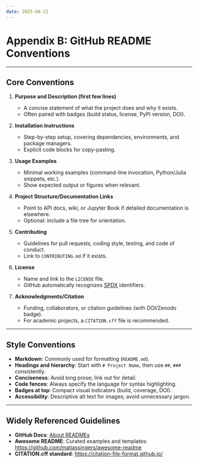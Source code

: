 ```yaml
---
date: 2025-08-21
---
```


# Appendix B: GitHub README Conventions

---

## Core Conventions

1. **Purpose and Description (first few lines)**
   - A concise statement of what the project does and why it exists.
   - Often paired with badges (build status, license, PyPI version, DOI).

2. **Installation Instructions**
   - Step-by-step setup, covering dependencies, environments, and package managers.
   - Explicit code blocks for copy-pasting.

3. **Usage Examples**
   - Minimal working examples (command-line invocation, Python/Julia snippets, etc.).
   - Show expected output or figures when relevant.

4. **Project Structure/Documentation Links**
   - Point to API docs, wiki, or Jupyter Book if detailed documentation is elsewhere.
   - Optional: include a file tree for orientation.

5. **Contributing**
   - Guidelines for pull requests, coding style, testing, and code of conduct.
   - Link to `CONTRIBUTING.md` if it exists.

6. **License**
   - Name and link to the `LICENSE` file.
   - GitHub automatically recognizes [SPDX](https://spdx.org/) identifiers.

7. **Acknowledgments/Citation**
   - Funding, collaborators, or citation guidelines (with DOI/Zenodo badge).
   - For academic projects, a `CITATION.cff` file is recommended.

---

## Style Conventions

- **Markdown**: Commonly used for formatting (`README.md`).
- **Headings and hierarchy**: Start with `# Project Name`, then use `##`, `###` consistently.
- **Conciseness**: Avoid long prose; link out for detail.
- **Code fences**: Always specify the language for syntax highlighting.
- **Badges at top**: Compact visual indicators (build, coverage, DOI).
- **Accessibility**: Descriptive alt text for images; avoid unnecessary jargon.

---

## Widely Referenced Guidelines

- **GitHub Docs**: [About READMEs](https://docs.github.com/en/repositories/managing-your-repositorys-settings-and-features/customizing-your-repository/about-readmes)
- **Awesome README**: Curated examples and templates: <https://github.com/matiassingers/awesome-readme>
- **CITATION.cff standard**: <https://citation-file-format.github.io/>
